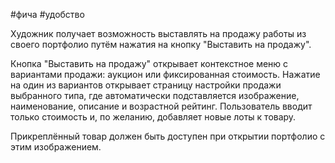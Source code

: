 #фича #удобство 

Художник получает возможность выставлять на продажу работы из своего портфолио путём нажатия на кнопку "Выставить на продажу".

Кнопка "Выставить на продажу" открывает контекстное меню с вариантами продажи: аукцион или фиксированная стоимость. Нажатие на один из вариантов открывает страницу настройки продажи выбранного типа, где автоматически подставляется изображение, наименование, описание и возрастной рейтинг. Пользователь вводит только стоимость и, по желанию, добавляет новые лоты к товару. 

Прикреплённый товар должен быть доступен при открытии портфолио с этим изображением.